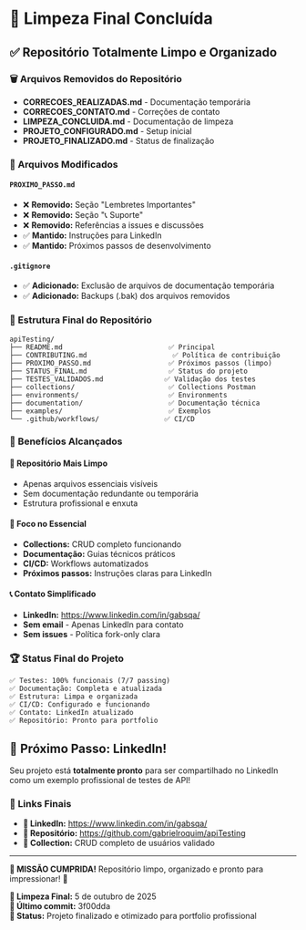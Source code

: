 # 🎯 Limpeza Final Concluída

## ✅ Repositório Totalmente Limpo e Organizado

### 🗑️ Arquivos Removidos do Repositório
- **CORRECOES_REALIZADAS.md** - Documentação temporária
- **CORRECOES_CONTATO.md** - Correções de contato
- **LIMPEZA_CONCLUIDA.md** - Documentação de limpeza
- **PROJETO_CONFIGURADO.md** - Setup inicial 
- **PROJETO_FINALIZADO.md** - Status de finalização

### 📝 Arquivos Modificados

#### `PROXIMO_PASSO.md`
- ❌ **Removido:** Seção "Lembretes Importantes"
- ❌ **Removido:** Seção "📞 Suporte" 
- ❌ **Removido:** Referências a issues e discussões
- ✅ **Mantido:** Instruções para LinkedIn
- ✅ **Mantido:** Próximos passos de desenvolvimento

#### `.gitignore`
- ✅ **Adicionado:** Exclusão de arquivos de documentação temporária
- ✅ **Adicionado:** Backups (.bak) dos arquivos removidos

### 📁 Estrutura Final do Repositório

```
apiTesting/
├── README.md                          ✅ Principal
├── CONTRIBUTING.md                     ✅ Política de contribuição
├── PROXIMO_PASSO.md                   ✅ Próximos passos (limpo)
├── STATUS_FINAL.md                    ✅ Status do projeto
├── TESTES_VALIDADOS.md               ✅ Validação dos testes
├── collections/                       ✅ Collections Postman
├── environments/                      ✅ Environments
├── documentation/                     ✅ Documentação técnica
├── examples/                          ✅ Exemplos
└── .github/workflows/                ✅ CI/CD
```

### 🎯 Benefícios Alcançados

#### 🧹 Repositório Mais Limpo
- Apenas arquivos essenciais visíveis
- Sem documentação redundante ou temporária
- Estrutura profissional e enxuta

#### 🚀 Foco no Essencial
- **Collections:** CRUD completo funcionando
- **Documentação:** Guias técnicos práticos
- **CI/CD:** Workflows automatizados
- **Próximos passos:** Instruções claras para LinkedIn

#### 📞 Contato Simplificado
- **LinkedIn:** https://www.linkedin.com/in/gabsqa/
- **Sem email** - Apenas LinkedIn para contato
- **Sem issues** - Política fork-only clara

### 🏆 Status Final do Projeto

```
✅ Testes: 100% funcionais (7/7 passing)
✅ Documentação: Completa e atualizada  
✅ Estrutura: Limpa e organizada
✅ CI/CD: Configurado e funcionando
✅ Contato: LinkedIn atualizado
✅ Repositório: Pronto para portfolio
```

## 🎉 Próximo Passo: LinkedIn!

Seu projeto está **totalmente pronto** para ser compartilhado no LinkedIn como um exemplo profissional de testes de API!

### 🔗 Links Finais

- **📱 LinkedIn:** https://www.linkedin.com/in/gabsqa/
- **🔗 Repositório:** https://github.com/gabrielroquim/apiTesting
- **🧪 Collection:** CRUD completo de usuários validado

---

**🏁 MISSÃO CUMPRIDA!** Repositório limpo, organizado e pronto para impressionar! 🚀

**📅 Limpeza Final:** 5 de outubro de 2025  
**🔄 Último commit:** 3f00dda  
**🎯 Status:** Projeto finalizado e otimizado para portfolio profissional
